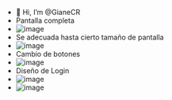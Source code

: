 - 👋 Hi, I’m @GianeCR
- Pantalla completa
 - ![image](https://github.com/GianeCR/GianeCR/assets/125288026/48713dfe-3867-446d-8d53-ffcad2115490)
- Se adecuada hasta cierto tamaño de pantalla
- ![image](https://github.com/GianeCR/GianeCR/assets/125288026/80bd91cc-7645-44cb-ab83-acd2fa4b2fc6)
- Cambio de botones
- ![image](https://github.com/GianeCR/GianeCR/assets/125288026/d583cfae-528a-451c-8b6f-16784786ed2a)
- Diseño de Login
- ![image](https://github.com/GianeCR/GianeCR/assets/125288026/a3b6a129-d77c-4a8e-ad44-0fa882deaea2)
- ![image](https://github.com/GianeCR/GianeCR/assets/125288026/f857be86-4ccb-4d7c-8449-d9a8b1b9c1bd)
